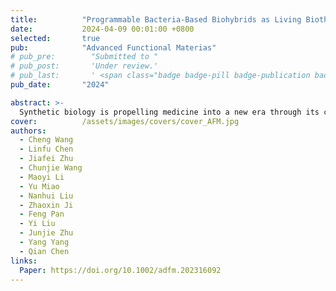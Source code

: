 ```yaml
---
title:          "Programmable Bacteria-Based Biohybrids as Living Biotherapeutics for Enhanced Cancer Sonodynamic-Immunotherapy"
date:           2024-04-09 00:01:00 +0800
selected:       true
pub:            "Advanced Functional Materias"
# pub_pre:        "Submitted to "
# pub_post:       'Under review.'
# pub_last:       ' <span class="badge badge-pill badge-publication badge-success">Spotlight</span>'
pub_date:       "2024"

abstract: >-
  Synthetic biology is propelling medicine into a new era through its capacity to genetically program living cells. One of the particular interests is engineering bacteria as a live and targeted therapeutic delivery system. Herein, the bacterial biohybrid (E. coli-pE@PCN) is developed by genetically engineering Escherichia coli BL21 to overexpress catalase (E. coli-pE) and electrostatically adsorbing nano-sonosensitizers (PCN NPs) for enhanced and targeted sonodynamic therapy (SDT). Leveraging the ability to colonize and penetrate deep in tumors, engineered bacteria can not only sustainably express catalase to relieve tumor hypoxia, but also facilitate the enriched and expanded distribution of the carried sonosensitizer at the tumor site, so as to trigger effective SDT. More interestingly, it is found that E. coli-pE@PCN-based SDT can successfully inhibit the growth of subcutaneous and orthotopic colorectal tumors by inducing potent antitumor immune responses due to the released tumor-associated antigens and native immunogenicity of bacterial pathogen-associated molecular patterns. Furthermore, E. coli-pE@PCN-based SDT can not only prime a strong immune memory response to prevent tumor recurrence but also elicit a potent abscopal effect to inhibit tumor metastasis. Therefore, the programmable bacteria-based biohybrids developed here pave an avenue to prepare next-generation sonodynamic-immunotherapeutics to eliminate cancer and prevent its relapse and metastasis.
cover:          /assets/images/covers/cover_AFM.jpg
authors:
  - Cheng Wang
  - Linfu Chen
  - Jiafei Zhu
  - Chunjie Wang
  - Maoyi Li
  - Yu Miao
  - Nanhui Liu
  - Zhaoxin Ji
  - Feng Pan
  - Yi Liu
  - Junjie Zhu
  - Yang Yang
  - Qian Chen
links:
  Paper: https://doi.org/10.1002/adfm.202316092
---
```

